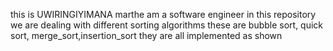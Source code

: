 this is UWIRINGIYIMANA marthe
am a software engineer 
in this repository we are dealing with different sorting algorithms 
these are bubble sort, quick sort, merge_sort,insertion_sort
they are all implemented as shown 
